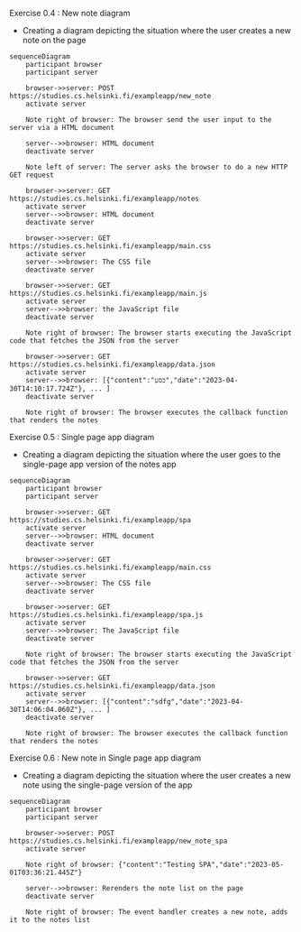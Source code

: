 Exercise 
0.4 : New note diagram
- Creating a diagram depicting the situation where the user creates a new note on the page 

``` mermaid 
sequenceDiagram
    participant browser
    participant server

    browser->>server: POST https://studies.cs.helsinki.fi/exampleapp/new_note
    activate server
    
    Note right of browser: The browser send the user input to the server via a HTML document
    
    server-->>browser: HTML document
    deactivate server
    
    Note left of server: The server asks the browser to do a new HTTP GET request
    
    browser->>server: GET https://studies.cs.helsinki.fi/exampleapp/notes
    activate server
    server-->>browser: HTML document
    deactivate server
    
    browser->>server: GET https://studies.cs.helsinki.fi/exampleapp/main.css
    activate server
    server-->>browser: The CSS file
    deactivate server

    browser->>server: GET https://studies.cs.helsinki.fi/exampleapp/main.js
    activate server
    server-->>browser: the JavaScript file
    deactivate server

    Note right of browser: The browser starts executing the JavaScript code that fetches the JSON from the server

    browser->>server: GET https://studies.cs.helsinki.fi/exampleapp/data.json
    activate server
    server-->>browser: [{"content":"כסע","date":"2023-04-30T14:10:17.724Z"}, ... ]
    deactivate server

    Note right of browser: The browser executes the callback function that renders the notes
```

Exercise 
0.5 : Single page app diagram
- Creating a diagram depicting the situation where the user goes to the single-page app version of the notes app 

``` mermaid 
sequenceDiagram
    participant browser
    participant server
    
    browser->>server: GET https://studies.cs.helsinki.fi/exampleapp/spa
    activate server
    server-->>browser: HTML document
    deactivate server
    
    browser->>server: GET https://studies.cs.helsinki.fi/exampleapp/main.css
    activate server
    server-->>browser: The CSS file
    deactivate server

    browser->>server: GET https://studies.cs.helsinki.fi/exampleapp/spa.js
    activate server
    server-->>browser: The JavaScript file
    deactivate server

    Note right of browser: The browser starts executing the JavaScript code that fetches the JSON from the server

    browser->>server: GET https://studies.cs.helsinki.fi/exampleapp/data.json
    activate server
    server-->>browser: [{"content":"sdfg","date":"2023-04-30T14:06:04.060Z"}, ... ]
    deactivate server

    Note right of browser: The browser executes the callback function that renders the notes
```

Exercise 
0.6 : New note in Single page app diagram
- Creating a diagram depicting the situation where the user creates a new note using the single-page version of the app

``` mermaid 
sequenceDiagram
    participant browser
    participant server
    
    browser->>server: POST https://studies.cs.helsinki.fi/exampleapp/new_note_spa
    activate server
    
    Note right of browser: {"content":"Testing SPA","date":"2023-05-01T03:36:21.445Z"}
    
    server-->>browser: Rerenders the note list on the page
    deactivate server

    Note right of browser: The event handler creates a new note, adds it to the notes list
    
    
```

